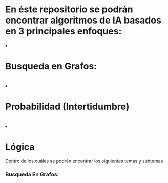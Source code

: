 # En éste repositorio se podrán encontrar algoritmos de IA basados en 3 principales enfoques:
<li>
<h1>Busqueda en Grafos: </h1>
</li>
<br>
<li>
<h1>Probabilidad (Intertidumbre)</h1>
</li>
<br>
<li>
<h1> Lógica </h1>
</li>
Dentro de los cuáles se podrán encontrar los siguientes temas y subtemas
<h3> Busqueda En Grafos: </h3>